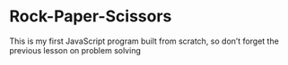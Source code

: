 # Rock-Paper-Scissors
This is my first JavaScript program built from scratch, so don’t forget the previous lesson on problem solving
